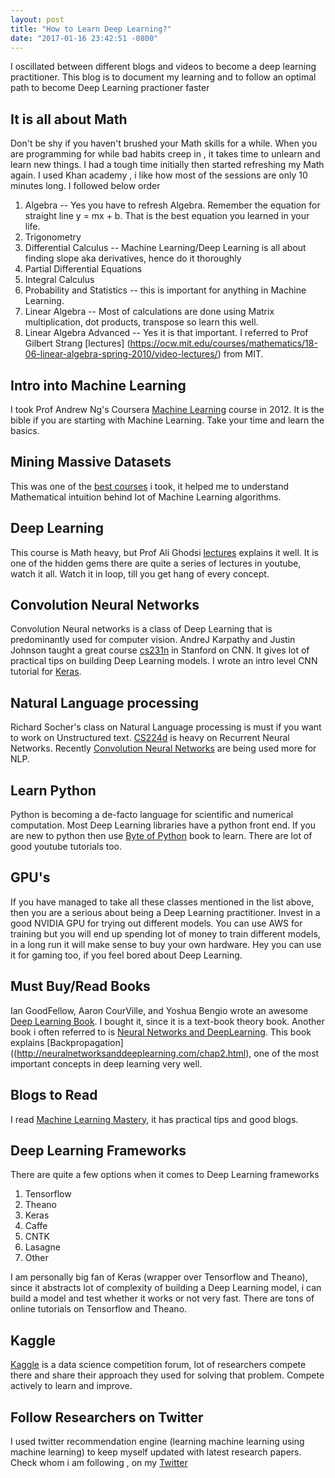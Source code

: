 ```yaml
---
layout: post
title: "How to Learn Deep Learning?"
date: "2017-01-16 23:42:51 -0800"
---
```


I oscillated between different blogs and videos to become a deep learning practitioner. This blog is to document my learning and to follow an optimal path to become Deep Learning practioner faster

## It is all about Math

Don't be shy if you haven't brushed your Math skills for a while. When you are programming for while bad habits creep in , it takes time to unlearn and learn new things. I had a tough time initially then started refreshing my Math again. I used Khan academy , i like how most of the sessions are only 10 minutes long. I followed below order

1. Algebra -- Yes you have to refresh Algebra. Remember the equation for straight line y = mx + b. That is the best equation you learned in your life.
2. Trigonometry
3. Differential Calculus -- Machine Learning/Deep Learning is all about finding slope aka derivatives, hence do it thoroughly
4. Partial Differential Equations
4. Integral Calculus
5. Probability and Statistics -- this is important for anything in Machine Learning.
6. Linear Algebra -- Most of calculations are done using Matrix multiplication, dot products, transpose so learn this well.
7. Linear Algebra Advanced -- Yes it is that important. I referred to Prof Gilbert Strang [lectures] (https://ocw.mit.edu/courses/mathematics/18-06-linear-algebra-spring-2010/video-lectures/) from MIT.

## Intro into Machine Learning

I took Prof Andrew Ng's Coursera [Machine Learning](https://www.coursera.org/learn/machine-learning) course in 2012. It is the bible if you are starting with Machine Learning. Take your time and learn the basics.  


## Mining Massive Datasets

This was one of the [best courses](http://online.stanford.edu/Mining_Massive_Datasets_Fall_2014) i took, it helped me to understand Mathematical intuition behind lot of Machine Learning algorithms.

## Deep Learning

This course is Math heavy, but Prof Ali Ghodsi [lectures](https://www.youtube.com/watch?v=fyAZszlPphs&list=PLehuLRPyt1Hyi78UOkMPWCGRxGcA9NVOE) explains it well. It is one of the hidden gems there are quite a series of lectures in youtube, watch it all. Watch it in loop, till you get hang of every concept.


## Convolution Neural Networks

Convolution Neural networks is a class of Deep Learning that is predominantly used for computer vision. AndreJ Karpathy and Justin Johnson taught a great course [cs231n](https://www.youtube.com/watch?v=g-PvXUjD6qg&list=PLlJy-eBtNFt6EuMxFYRiNRS07MCWN5UIA) in Stanford on CNN. It gives lot of practical tips on building Deep Learning models.
I wrote an intro level CNN tutorial for [Keras](https://github.com/malaikannan/Talks/blob/master/Demystifying_AI_Keras_Intro.ipynb).


## Natural Language processing

Richard Socher's class on Natural Language processing is must if you want to work on Unstructured text. [CS224d]((https://www.youtube.com/watch?v=Qy0oEkCZkBI&list=PLlJy-eBtNFt4CSVWYqscHDdP58M3zFHIG)) is heavy on Recurrent Neural Networks. Recently [Convolution Neural Networks](https://www.youtube.com/watch?v=nzSPZyjGlWI&t=517s) are being used more for NLP.


## Learn Python

Python is becoming a de-facto language for scientific and numerical computation. Most Deep Learning libraries have a python front end. If you are new to python then use [Byte of Python](https://python.swaroopch.com/) book to learn. There are lot of good youtube tutorials too.


## GPU's

If you have managed to take all these classes mentioned in the list above, then you are a serious about being a Deep Learning practitioner. Invest in a good NVIDIA GPU for trying out different models. You can use AWS for training but you will end up spending lot of money to train different models, in a long run it will make sense to buy your own hardware. Hey you can use it for gaming too, if you feel bored about Deep Learning.

## Must Buy/Read Books

Ian GoodFellow, Aaron CourVille, and Yoshua Bengio wrote an awesome [Deep Learning Book](http://www.deeplearningbook.org/). I bought it, since it is a text-book theory book.
Another book i often referred to is [Neural Networks and DeepLearning](http://neuralnetworksanddeeplearning.com/). This book explains [Backpropagation]((http://neuralnetworksanddeeplearning.com/chap2.html), one of the most important concepts in deep learning very well.

## Blogs to Read

I read [Machine Learning Mastery](http://machinelearningmastery.com/), it has practical tips and good blogs.

## Deep Learning Frameworks

There are quite a few options when it comes to Deep Learning frameworks

1. Tensorflow
2. Theano
3. Keras
4. Caffe
5. CNTK
6. Lasagne
7. Other

I am personally big fan of Keras (wrapper over Tensorflow and Theano), since it abstracts lot of complexity of building a Deep Learning model, i can build a model and test whether it works or not very fast. There are tons of online tutorials on Tensorflow and Theano.

## Kaggle

[Kaggle](www.kaggle.com) is a data science competition forum, lot of researchers compete there and share their approach they used for solving that problem. Compete actively to learn and improve.

## Follow Researchers on Twitter

I used twitter recommendation engine (learning machine learning using machine learning) to keep myself updated with latest research papers. Check whom i am following , on my [Twitter](https://twitter.com/malai_san)
